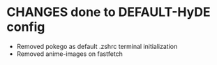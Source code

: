 # CHANGES done to DEFAULT-HyDE config

- Removed pokego as default .zshrc terminal initialization
- Removed anime-images on fastfetch
